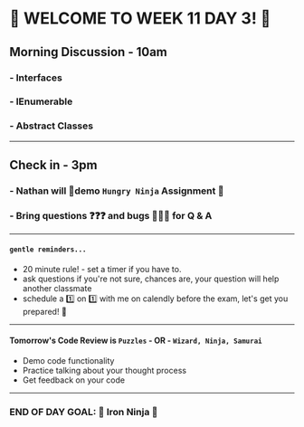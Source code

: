 # :tada: WELCOME TO WEEK 11 DAY 3! :tada:

## Morning Discussion - 10am

### - Interfaces

### - IEnumerable

### - Abstract Classes

---

## Check in - 3pm

### - Nathan will :memo:demo `Hungry Ninja` Assignment :eyes:

### - Bring questions :question::question::question: and bugs :space_invader::space_invader::space_invader: for Q & A

---

#### `gentle reminders...`

- 20 minute rule! - set a timer if you have to.
- ask questions if you're not sure, chances are, your question will help another classmate
- schedule a :one: on :one: with me on calendly before the exam, let's get you prepared! :muscle:

---

#### **Tomorrow's Code Review is `Puzzles` - OR - `Wizard, Ninja, Samurai`**

- Demo code functionality
- Practice talking about your thought process
- Get feedback on your code

---

### END OF DAY GOAL: :sparkler: Iron Ninja :sparkler:
